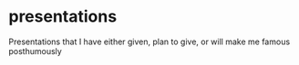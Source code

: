 # presentations
Presentations that I have either given, plan to give, or will make me famous posthumously
